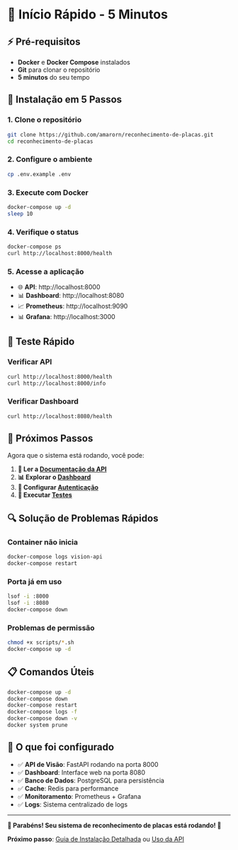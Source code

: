 # 🚀 **Início Rápido - 5 Minutos**

## ⚡ **Pré-requisitos**

- **Docker** e **Docker Compose** instalados
- **Git** para clonar o repositório
- **5 minutos** do seu tempo

## 🔧 **Instalação em 5 Passos**

### **1. Clone o repositório**
```bash
git clone https://github.com/amarorn/reconhecimento-de-placas.git
cd reconhecimento-de-placas
```

### **2. Configure o ambiente**
```bash
cp .env.example .env
```

### **3. Execute com Docker**
```bash
docker-compose up -d
sleep 10
```

### **4. Verifique o status**
```bash
docker-compose ps
curl http://localhost:8000/health
```

### **5. Acesse a aplicação**
- 🌐 **API**: http://localhost:8000
- 📊 **Dashboard**: http://localhost:8080
- 📈 **Prometheus**: http://localhost:9090
- 📊 **Grafana**: http://localhost:3000

## 🧪 **Teste Rápido**

### **Verificar API**
```bash
curl http://localhost:8000/health
curl http://localhost:8000/info
```

### **Verificar Dashboard**
```bash
curl http://localhost:8080/health
```

## 🚀 **Próximos Passos**

Agora que o sistema está rodando, você pode:

1. **📖 Ler a [Documentação da API](../api-reference/endpoints.md)**
2. **📊 Explorar o [Dashboard](../user-guides/dashboard-guide.md)**
3. **🔧 Configurar [Autenticação](../api-reference/authentication.md)**
4. **🧪 Executar [Testes](../developer-guides/testing.md)**

## 🔍 **Solução de Problemas Rápidos**

### **Container não inicia**
```bash
docker-compose logs vision-api
docker-compose restart
```

### **Porta já em uso**
```bash
lsof -i :8000
lsof -i :8080
docker-compose down
```

### **Problemas de permissão**
```bash
chmod +x scripts/*.sh
docker-compose up -d
```

## 📋 **Comandos Úteis**

```bash
docker-compose up -d
docker-compose down
docker-compose restart
docker-compose logs -f
docker-compose down -v
docker system prune
```

## 🎯 **O que foi configurado**

- ✅ **API de Visão**: FastAPI rodando na porta 8000
- ✅ **Dashboard**: Interface web na porta 8080
- ✅ **Banco de Dados**: PostgreSQL para persistência
- ✅ **Cache**: Redis para performance
- ✅ **Monitoramento**: Prometheus + Grafana
- ✅ **Logs**: Sistema centralizado de logs

---

**🎉 Parabéns! Seu sistema de reconhecimento de placas está rodando! 🎉**

**Próximo passo**: [Guia de Instalação Detalhada](installation.md) ou [Uso da API](../user-guides/api-usage.md)
